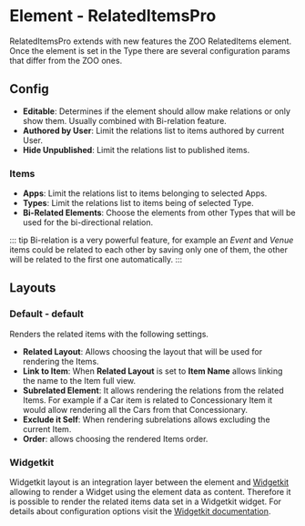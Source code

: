 # Element - RelatedItemsPro

RelatedItemsPro extends with new features the ZOO RelatedItems element. Once the element is set in the Type there are several configuration params that differ from the ZOO ones.

## Config

- **Editable**: Determines if the element should allow make relations or only show them. Usually combined with Bi-relation feature.
- **Authored by User**: Limit the relations list to items authored by current User.
- **Hide Unpublished**: Limit the relations list to published items.

### Items

- **Apps**: Limit the relations list to items belonging to selected Apps.
- **Types**: Limit the relations list to items being of selected Type.
- **Bi-Related Elements**: Choose the elements from other Types that will be used for the bi-directional relation.

::: tip
Bi-relation is a very powerful feature, for example an _Event_ and _Venue_ items could be related to each other by saving only one of them, the other will be related to the first one automatically.
:::

## Layouts

### Default - default

Renders the related items with the following settings.

- **Related Layout**: Allows choosing the layout that will be used for rendering the Items.
- **Link to Item**: When **Related Layout** is set to **Item Name** allows linking the name to the Item full view.
- **Subrelated Element**: It allows rendering the relations from the related Items. For example if a Car item is related to Concessionary Item it would allow rendering all the Cars from that Concessionary.
- **Exclude it Self**: When rendering subrelations allows excluding the current Item.
- **Order**: allows choosing the rendered Items order.

### Widgetkit

Widgetkit layout is an integration layer between the element and [Widgetkit](http://yootheme.com/widgetkit) allowing to render a Widget using the element data as content. Therefore it is possible to render the related items data set in a Widgetkit widget. For details about configuration options visit the [Widgetkit documentation](https://yootheme.com/support/widgetkit/).
